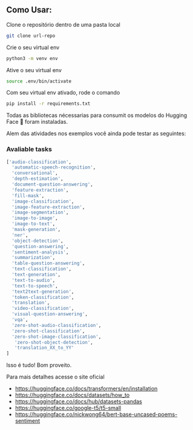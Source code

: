 ## Como Usar:

Clone o repositório dentro de uma pasta local

```sh
git clone url-repo
```

Crie o seu virtual env

```sh
python3 -m venv env
```

Ative o seu virtual env

```sh
source .env/bin/activate
```

Com seu virtual env ativado, rode o comando

```sh
pip install -r requirements.txt
```

Todas as bibliotecas nécessarias para consumit os modelos do Hugging Face 🤗 foram instaladas.

Alem das atividades nos exemplos você ainda pode testar as seguintes:

### Avaliable tasks
```sh
['audio-classification',
  'automatic-speech-recognition',
  'conversational',
  'depth-estimation',
  'document-question-answering',
  'feature-extraction',
  'fill-mask',
  'image-classification',
  'image-feature-extraction',
  'image-segmentation',
  'image-to-image',
  'image-to-text',
  'mask-generation',
  'ner',
  'object-detection',
  'question-answering',
  'sentiment-analysis',
  'summarization',
  'table-question-answering',
  'text-classification',
  'text-generation',
  'text-to-audio',
  'text-to-speech',
  'text2text-generation',
  'token-classification',
  'translation',
  'video-classification',
  'visual-question-answering',
  'vqa',
  'zero-shot-audio-classification',
  'zero-shot-classification',
  'zero-shot-image-classification',
   'zero-shot-object-detection',
   'translation_XX_to_YY'
]
```
Isso é tudo! Bom proveito.

Para mais detalhes acesse o site oficial
- https://huggingface.co/docs/transformers/en/installation
- https://huggingface.co/docs/datasets/how_to
- https://huggingface.co/docs/hub/datasets-pandas
- https://huggingface.co/google-t5/t5-small
- https://huggingface.co/nickwong64/bert-base-uncased-poems-sentiment
